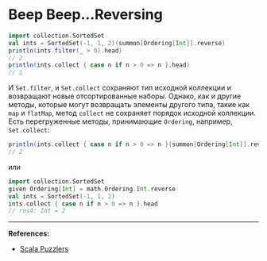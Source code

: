 # Beep Beep...Reversing

```scala
import collection.SortedSet
val ints = SortedSet(-1, 1, 2)(summon[Ordering[Int]].reverse)
println(ints.filter(_ > 0).head)
// 2
println(ints.collect { case n if n > 0 => n }.head)
// 1
```

И `Set.filter`, и `Set.collect` сохраняют тип исходной коллекции и возвращают новые отсортированные наборы. 
Однако, как и другие методы, которые могут возвращать элементы другого типа, 
такие как `map` и `flatMap`, метод `collect` не сохраняет порядок исходной коллекции. 
Есть перегруженные методы, принимающие `Ordering`, например, `Set.collect`:

```scala
println(ints.collect { case n if n > 0 => n }(summon[Ordering[Int]].reverse).head)
// 2
```

или

```scala
import collection.SortedSet
given Ordering[Int] = math.Ordering.Int.reverse
val ints = SortedSet(-1, 1, 2)
ints.collect { case n if n > 0 => n }.head
// res4: Int = 2
```


---

**References:**
- [Scala Puzzlers](https://scalapuzzlers.com/index.html#pzzlr-069)
